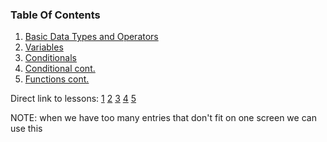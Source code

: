 ### Table Of Contents

1. [Basic Data Types and Operators](#basic-data-types)
2. [Variables](#variables)
3. [Conditionals](#if)
4. [Conditional cont.](#lesson5)
5. [Functions cont.](#functions)

Direct link to lessons: [1](#lesson1) [2](#lesson2) [3](#lesson3) [4](#lesson4) [5](#lesson5)

NOTE: when we have too many entries that don't fit on one screen we can use this <!-- .slide: style="font-size:80%" -->

